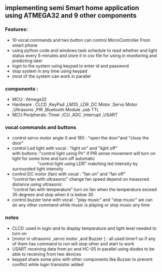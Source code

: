 ## implementing semi Smart home application using ATMEGA32 and 9 other components

### Features:
- 10 vocal commands and two button can control MicroController From smart phone 
- using python code and windows task schedule to read whether and light status every 5-minutes and store it in csv file for using in monitoring and predicting later
- login to the system using keypad to enter id and password 
- stop system in any time using keypad 
- most of the system can work in parallel 

### components :
* MCU : Atmega32
* Hardware : CLCD ,KeyPad ,LM35 ,LDR ,DC Motor ,Servo Motor ,Ultrasonic ,PIR ,Bluetooth Module ,usb TTL
* MCU Peripherals :Timer ,ICU ,ADC ,Interrupt ,USART

### vocal commands and buttons 
- control servo motor angle 0 and 180 : "open the door"and "close the door"
- control Led light with vocal : "light on" and "light off" <br>
    with buttons :"control light using Pir" if PIR sense movement will turn on light for some time and turn off automatic<br>
&emsp;&emsp;&emsp;&emsp;&emsp;&emsp;"control light using LDR" matching led intensity by surrounded light intensity
- control DC motor (fan) with vocal : "fan on" and "fan off" <br>
    "control fan with ultrasonic" change fan speed depend on measured distance using ultrasonic<br>
    "control fan with temperature"  turn on fan when the temperature exceed 35 degrees and stop when it is below 30
- control buzzer tone with vocal : "play music" and "stop music" we can do any other command while music is playing or stop music any time

### notes
- CLCD :used in login and to display temperature and light level needed to turn on
- [motor in ultrasonic ,servo motor ,and Buzzer ] : all used timer1 so if any of them has command to run will stop other and start to work
- USART receiving data from pc and HC-05 in parallel using diodes to be able to receiving from two devices 
- keypad share some pins with other components like Buzzer to prevent conflict while login transistor added

